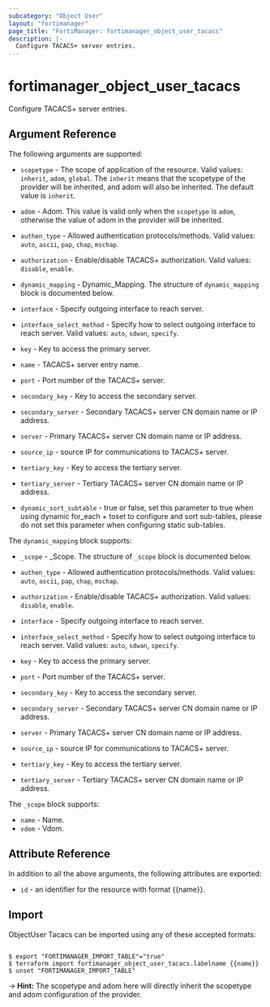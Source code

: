 ```yaml
---
subcategory: "Object User"
layout: "fortimanager"
page_title: "FortiManager: fortimanager_object_user_tacacs"
description: |-
  Configure TACACS+ server entries.
---
```


# fortimanager_object_user_tacacs
Configure TACACS+ server entries.

## Argument Reference


The following arguments are supported:

* `scopetype` - The scope of application of the resource. Valid values: `inherit`, `adom`, `global`. The `inherit` means that the scopetype of the provider will be inherited, and adom will also be inherited. The default value is `inherit`.
* `adom` - Adom. This value is valid only when the `scopetype` is `adom`, otherwise the value of adom in the provider will be inherited.

* `authen_type` - Allowed authentication protocols/methods. Valid values: `auto`, `ascii`, `pap`, `chap`, `mschap`.

* `authorization` - Enable/disable TACACS+ authorization. Valid values: `disable`, `enable`.

* `dynamic_mapping` - Dynamic_Mapping. The structure of `dynamic_mapping` block is documented below.
* `interface` - Specify outgoing interface to reach server.
* `interface_select_method` - Specify how to select outgoing interface to reach server. Valid values: `auto`, `sdwan`, `specify`.

* `key` - Key to access the primary server.
* `name` - TACACS+ server entry name.
* `port` - Port number of the TACACS+ server.
* `secondary_key` - Key to access the secondary server.
* `secondary_server` - Secondary TACACS+ server CN domain name or IP address.
* `server` - Primary TACACS+ server CN domain name or IP address.
* `source_ip` - source IP for communications to TACACS+ server.
* `tertiary_key` - Key to access the tertiary server.
* `tertiary_server` - Tertiary TACACS+ server CN domain name or IP address.
* `dynamic_sort_subtable` - true or false, set this parameter to true when using dynamic for_each + toset to configure and sort sub-tables, please do not set this parameter when configuring static sub-tables.

The `dynamic_mapping` block supports:

* `_scope` - _Scope. The structure of `_scope` block is documented below.
* `authen_type` - Allowed authentication protocols/methods. Valid values: `auto`, `ascii`, `pap`, `chap`, `mschap`.

* `authorization` - Enable/disable TACACS+ authorization. Valid values: `disable`, `enable`.

* `interface` - Specify outgoing interface to reach server.
* `interface_select_method` - Specify how to select outgoing interface to reach server. Valid values: `auto`, `sdwan`, `specify`.

* `key` - Key to access the primary server.
* `port` - Port number of the TACACS+ server.
* `secondary_key` - Key to access the secondary server.
* `secondary_server` - Secondary TACACS+ server CN domain name or IP address.
* `server` - Primary TACACS+ server CN domain name or IP address.
* `source_ip` - source IP for communications to TACACS+ server.
* `tertiary_key` - Key to access the tertiary server.
* `tertiary_server` - Tertiary TACACS+ server CN domain name or IP address.

The `_scope` block supports:

* `name` - Name.
* `vdom` - Vdom.


## Attribute Reference

In addition to all the above arguments, the following attributes are exported:
* `id` - an identifier for the resource with format {{name}}.

## Import

ObjectUser Tacacs can be imported using any of these accepted formats:
```

$ export "FORTIMANAGER_IMPORT_TABLE"="true"
$ terraform import fortimanager_object_user_tacacs.labelname {{name}}
$ unset "FORTIMANAGER_IMPORT_TABLE"
```
-> **Hint:** The scopetype and adom here will directly inherit the scopetype and adom configuration of the provider.
